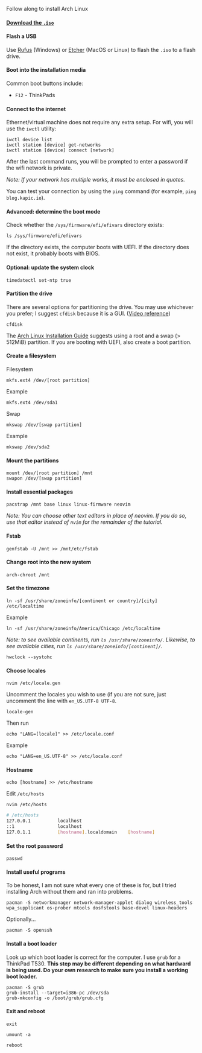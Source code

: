 Follow along to install Arch Linux

#### [Download the `.iso`](https://archlinux.org/download/)

#### Flash a USB
Use [Rufus](https://rufus.ie/) (Windows) or [Etcher](https://www.balena.io/etcher/) (MacOS or Linux) to flash the `.iso` to a flash drive.

#### Boot into the installation media
Common boot buttons include:
- `F12` - ThinkPads

#### Connect to the internet
Ethernet/virtual machine does not require any extra setup. For wifi, you will use the `iwctl` utility:

    iwctl device list
    iwctl station [device] get-networks
    iwctl station [device] connect [network]

After the last command runs, you will be prompted to enter a password if the wifi network is private.

_Note: If your network has multiple works, it must be enclosed in quotes._

You can test your connection by using the `ping` command (for example, `ping blog.kapic.io`).

#### Advanced: determine the boot mode

Check whether the `/sys/firmware/efi/efivars` directory exists:

    ls /sys/firmware/efi/efivars

If the directory exists, the computer boots with UEFI. If the directory does not exist, it probably boots with BIOS.

#### Optional: update the system clock

    timedatectl set-ntp true

#### Partition the drive

There are several options for partitioning the drive. You may use whichever you prefer; I suggest `cfdisk` because it is a GUI. ([Video reference](https://youtu.be/HpskN_jKyhc?t=774))

    cfdisk

The [Arch Linux Installation Guide](https://wiki.archlinux.org/title/Installation_guide) suggests using a root and a swap (> 512MiB) partition. If you are booting with UEFI, also create a boot partition.

#### Create a filesystem

Filesystem

    mkfs.ext4 /dev/[root partition]

Example

    mkfs.ext4 /dev/sda1

Swap

    mkswap /dev/[swap partition]

Example

    mkswap /dev/sda2

#### Mount the partitions

    mount /dev/[root partition] /mnt
    swapon /dev/[swap partition]

#### Install essential packages

    pacstrap /mnt base linux linux-firmware neovim

_Note: You can choose other text editors in place of neovim. If you do so, use that editor instead of `nvim` for the remainder of the tutorial._

#### Fstab

    genfstab -U /mnt >> /mnt/etc/fstab

#### Change root into the new system

    arch-chroot /mnt

#### Set the timezone

    ln -sf /usr/share/zoneinfo/[continent or country]/[city] /etc/localtime

Example

    ln -sf /usr/share/zoneinfo/America/Chicago /etc/localtime

_Note: to see available continents, run `ls /usr/share/zoneinfo/`. Likewise, to see available cities, run `ls /usr/share/zoneinfo/[continent]/`._

    hwclock --systohc

#### Choose locales

    nvim /etc/locale.gen

Uncomment the locales you wish to use (if you are not sure, just uncomment the line with `en_US.UTF-8 UTF-8`.

    locale-gen

Then run

    echo "LANG=[locale]" >> /etc/locale.conf

Example

    echo "LANG=en_US.UTF-8" >> /etc/locale.conf

#### Hostname

    echo [hostname] >> /etc/hostname

Edit `/etc/hosts`

    nvim /etc/hosts

```sh
# /etc/hosts
127.0.0.1          localhost
::1                localhost
127.0.1.1          [hostname].localdomain    [hostname]
```

#### Set the root password

    passwd

#### Install useful programs

To be honest, I am not sure what every one of these is for, but I tried installing Arch without them and ran into problems.

    pacman -S networkmanager network-manager-applet dialog wireless_tools wpa_supplicant os-prober mtools dosfstools base-devel linux-headers
    
Optionally...

    pacman -S openssh

#### Install a boot loader

Look up which boot loader is correct for the computer. I use `grub` for a ThinkPad T530.
__This step may be different depending on what hardward is being used. Do your own research to make sure you install a working boot loader.__

    pacman -S grub
    grub-install --target=i386-pc /dev/sda
    grub-mkconfig -o /boot/grub/grub.cfg

#### Exit and reboot

    exit
    
    umount -a
    
    reboot
